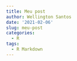 ```yaml
---
title: Meu post
author: Wellington Santos
date: '2021-02-06'
slug: meu-post
categories:
  - R
tags:
  - R Markdown
---
```




